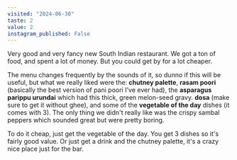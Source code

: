 ```yaml
---
visited: "2024-06-30"
taste: 2
value: 2
instagram_published: False
---
```


Very good and very fancy new South Indian restaurant. We got a ton of food, and spent a lot of money. But you could get by for a lot cheaper. 

The menu changes frequently by the sounds of it, so dunno if this will be useful, but what we really liked were the: **chutney palette**, **rasam poori** (basically the best version of pani poori I've ever had), the **asparagus parippu urundai** which had this thick, green melon-seed gravy. **dosa** (make sure to get it without ghee), and some of the **vegetable of the day** dishes (it comes with 3). The only thing we didn't really like was the crispy sambal peppers which sounded great but were pretty boring.

To do it cheap, just get the vegetable of the day. You get 3 dishes so it's fairly good value. Or just get a drink and the chutney palette, it's a crazy nice place just for the bar.

